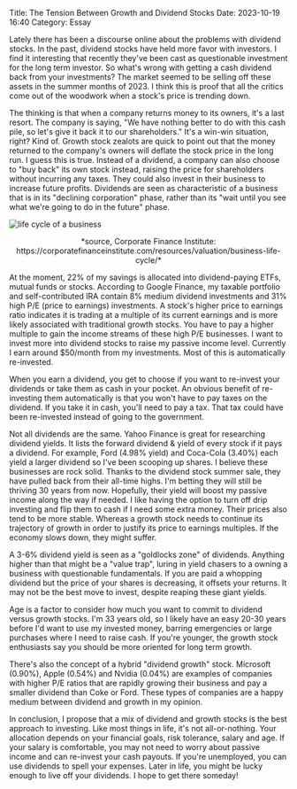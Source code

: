 Title: The Tension Between Growth and Dividend Stocks
Date: 2023-10-19 16:40
Category: Essay

Lately there has been a discourse online about the problems with dividend stocks. In the past, dividend stocks have held more favor with investors. I find it interesting that recently they've been cast as questionable investment for the long term investor. So what's wrong with getting a cash dividend back from your investments? The market seemed to be selling off these assets in the summer months of 2023. I think this is proof that all the critics come out of the woodwork when a stock's price is trending down.

The thinking is that when a company returns money to its owners, it's a last resort. The company is saying, "We have nothing better to do with this cash pile, so let's give it back it to our shareholders." It's a win-win situation, right? Kind of. Growth stock zealots are quick to point out that the money returned to the company's owners will deflate the stock price in the long run. I guess this is true. Instead of a dividend, a company can also choose to "buy back" its own stock instead, raising the price for shareholders without incurring any taxes. They could also invest in their business to increase future profits. Dividends are seen as characteristic of a business that is in its "declining corporation" phase, rather than its "wait until you see what we're going to do in the future" phase.

![life cycle of a business]({static}/images/business-life-cycle.jpeg)
<center>*source, Corporate Finance Institute: https://corporatefinanceinstitute.com/resources/valuation/business-life-cycle/*</center>

At the moment, 22% of my savings is allocated into dividend-paying ETFs, mutual funds or stocks. According to Google Finance, my taxable portfolio and self-contributed IRA contain 8% medium dividend investments and 31% high P/E (price to earnings) investments. A stock's higher price to earnings ratio indicates it is trading at a multiple of its current earnings and is more likely associated with traditional growth stocks. You have to pay a higher multiple to gain the income streams of these high P/E businesses. I want to invest more into dividend stocks to raise my passive income level. Currently I earn around $50/month from my investments. Most of this is automatically re-invested.

When you earn a dividend, you get to choose if you want to re-invest your dividends or take them as cash in your pocket. An obvious benefit of re-investing them automatically is that you won't have to pay taxes on the dividend. If you take it in cash, you'll need to pay a tax. That tax could have been re-invested instead of going to the government.

Not all dividends are the same. Yahoo Finance is great for researching dividend yields. It lists the forward dividend & yield of every stock if it pays a dividend. For example, Ford (4.98% yield) and Coca-Cola (3.40%) each yield a larger dividend so I've been scooping up shares. I believe these businesses are rock solid. Thanks to the dividend stock summer sale, they have pulled back from their all-time highs. I'm betting they will still be thriving 30 years from now. Hopefully, their yield will boost my passive income along the way if needed. I like having the option to turn off drip investing and flip them to cash if I need some extra money. Their prices also tend to be more stable. Whereas a growth stock needs to continue its trajectory of growth in order to justify its price to earnings multiples. If the economy slows down, they might suffer.

A 3-6% dividend yield is seen as a "goldlocks zone" of dividends. Anything higher than that might be a "value trap", luring in yield chasers to a owning a business with questionable fundamentals. If you are paid a whopping dividend but the price of your shares is decreasing, it offsets your returns. It may not be the best move to invest, despite reaping these giant yields.

Age is a factor to consider how much you want to commit to dividend versus growth stocks. I'm 33 years old, so I likely have an easy 20-30 years before I'd want to use my invested money, barring emergencies or large purchases where I need to raise cash. If you're younger, the growth stock enthusiasts say you should be more oriented for long term growth.

There's also the concept of a hybrid "dividend growth" stock. Microsoft (0.90%), Apple (0.54%) and Nvidia (0.04%) are examples of companies with higher P/E ratios that are rapidly growing their business and pay a smaller dividend than Coke or Ford. These types of companies are a happy medium between dividend and growth in my opinion.

In conclusion, I propose that a mix of dividend and growth stocks is the best approach to investing. Like most things in life, it's not all-or-nothing. Your allocation depends on your financial goals, risk tolerance, salary and age. If your salary is comfortable, you may not need to worry about passive income and can re-invest your cash payouts. If you're unemployed, you can use dividends to spell your expenses. Later in life, you might be lucky enough to live off your dividends. I hope to get there someday!


